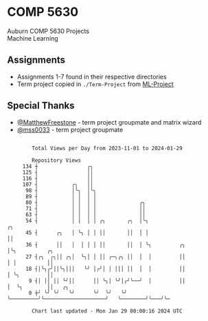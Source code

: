 # COMP 5630
Auburn COMP 5630 Projects  
Machine Learning

## Assignments
- Assignments 1-7 found in their respective directories
- Term project copied in `./Term-Project` from [ML-Project](https://github.com/wumphlett/ML-Project)

## Special Thanks
- [@MatthewFreestone](https://github.com/MatthewFreestone) - term project groupmate and matrix wizard
- [@mss0033](https://github.com/mss0033) - term project groupmate

```

        Total Views per Day from 2023-11-01 to 2024-01-29

        Repository Views
     134 ┼                ╭╮
     125 ┤                ││
     116 ┤                ││
     107 ┤           ╭╮   ││
      98 ┤           │╰╮  │╰╮
      89 ┤           │ │  │ │
      80 ┤           │ │  │ │              ╭╮
      71 ┤           │ │  │ │              ││
      63 ┤           │ │  │ │              ││
      54 ┤           │ │  │ │ ╭╮       ╭╮  │╰╮                                ╭╮
      45 ┤      ╭╮   │ ╰╮ │ │ ││       ││  │ │                                ││
      36 ┤      ││   │  │ │ │ ││       ││  │ ╰╮         ╭╮                    │╰╮          ╭╮
      27 ┤╭╮  ╭╮││ ╭╮│  ╰╮│ │ ││ ╭─╮╭╮ ││  │  │         ││                    │ │          ││
      18 ┤│╰╮╭╯││╰╮│││   ╰╯ │╭╯│ │ │││ ││  │  │         ││                    │ ╰╮         ││
       9 ┤│ ││ ││ ╰╯││      ││ ╰╮│ ╰╯│╭╯╰──╯  │         ││                    │  ╰╮        ││   ╭╮
       0 ┼╯ ╰╯ ╰╯   ╰╯      ╰╯  ╰╯   ╰╯       ╰─────────╯╰────────────────────╯   ╰────────╯╰───╯╰─

        Chart last updated - Mon Jan 29 00:00:16 2024 UTC
        
```
